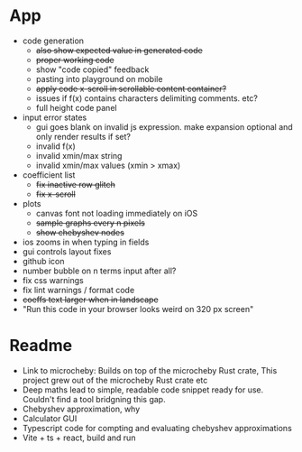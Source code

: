 # App

* code generation
  * ~~also show expected value in generated code~~
  * ~~proper working code~~
  * show "code copied" feedback
  * pasting into playground on mobile
  * ~~apply code x-scroll in scrollable content container?~~
  * issues if f(x) contains characters delimiting comments. etc?
  * full height code panel
* input error states
  * gui goes blank on invalid js expression. make expansion optional and only render results if set?
  * invalid f(x)
  * invalid xmin/max string
  * invalid xmin/max values (xmin > xmax)
* coefficient list 
  * ~~fix inactive row glitch~~
  * ~~fix x-scroll~~
* plots
  * canvas font not loading immediately on iOS
  * ~~sample graphs every n pixels~~
  * ~~show chebyshev nodes~~
* ios zooms in when typing in fields
* gui controls layout fixes
* github icon
* number bubble on n terms input after all?
* fix css warnings
* fix lint warnings / format code
* ~~coeffs text larger when in landscape~~
* "Run this code in your browser looks weird on 320 px screen" 

# Readme

* Link to microcheby: Builds on top of the microcheby Rust crate, This project grew out of the microcheby Rust crate etc
* Deep maths lead to simple, readable code snippet ready for use. Couldn't find a tool bridgning this gap.
* Chebyshev approximation, why
* Calculator GUI
* Typescript code for compting and evaluating chebyshev approximations
* Vite + ts + react, build and run